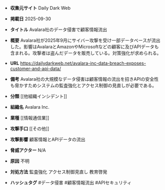 - **収集元サイト**
Daily Dark Web

- **掲載日**
2025-09-30

- **タイトル**
Avalara社のデータ侵害で顧客情報流出

- **概要**
Avalara社が2025年9月にサイバー攻撃を受け一部データベースが流出した。影響はAvalaraとAmazonやMicrosoftなどの顧客に及びAPIデータも含まれる。攻撃者は盗んだデータを販売している。対策強化が求められる。

- **URL**
https://dailydarkweb.net/avalara-inc-data-breach-exposes-customer-and-api-data/

- **備考**
Avalara社の大規模なデータ侵害は顧客情報の流出を招きAPIの安全性も脅かすためシステムの監査強化とアクセス制御の見直しが必要である。

- **分類**
[[他組織インシデント]]

- **組織名**
Avalara Inc.

- **業種**
[[情報通信業]]

- **攻撃手口**
[[その他]]

- **攻撃影響**
顧客情報とAPIデータの流出

- **脅威アクター**
N/A

- **原因**
不明

- **対処方法**
監査強化 アクセス制御見直し 教育啓発

- **ハッシュタグ**
#データ侵害 #顧客情報流出 #APIセキュリティ
